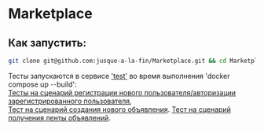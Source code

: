 # Marketplace
## Как запустить:
```bash
git clone git@github.com:jusque-a-la-fin/Marketplace.git && cd Marketplace && docker compose up --build
```
Тесты запускаются в сервисе ['test'](https://github.com/jusque-a-la-fin/Marketplace/blob/main/compose.yaml) во время выполнения 'docker compose up --build':  
[Тесты на сценарий регистрации нового пользователя/авторизации зарегистрированного пользователя](https://github.com/jusque-a-la-fin/Marketplace/blob/main/internal/handlers/user/auth_test.go),  
[Тест на сценарий создания нового объявления](https://github.com/jusque-a-la-fin/Marketplace/blob/main/internal/handlers/user/post_test.go).
[Тест на сценарий получения ленты объявлений](https://github.com/jusque-a-la-fin/Marketplace/blob/main/internal/handlers/user/get_cards_test.go).
